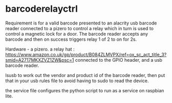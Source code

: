 # barcoderelayctrl
Requirement is for a valid barcode presented to an alacrity usb barcode reader connected to a pizero to control a relay which in turn is used to control a magnetic lock for a door. The barcode reader accepts any barcode and then on success triggers relay 1 of 2 to on for 2s. 

Hardware - a pizero. a relay hat : https://www.amazon.co.uk/gp/product/B084ZLMVPX/ref=ox_sc_act_title_3?smid=A2717MKXZVZ1ZW&psc=1 connected to the GPIO header, and a usb barcode reader. 

lsusb to work out the vendor and product id of the barcode reader, then put that in your usb rules file to avoid having to sudo to read the device. 

the service file configures the python script to run as a service on raspbian lite. 
